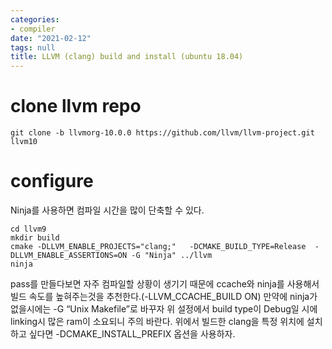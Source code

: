 ```yaml
---
categories:
- compiler
date: "2021-02-12"
tags: null
title: LLVM (clang) build and install (ubuntu 18.04)
---
```

# clone llvm repo
```
git clone -b llvmorg-10.0.0 https://github.com/llvm/llvm-project.git llvm10
```
# configure
Ninja를 사용하면 컴파일 시간을 많이 단축할 수 있다.
```
cd llvm9
mkdir build
cmake -DLLVM_ENABLE_PROJECTS="clang;"   -DCMAKE_BUILD_TYPE=Release  -DLLVM_ENABLE_ASSERTIONS=ON -G "Ninja" ../llvm
ninja
```

pass를 만들다보면 자주 컴파일할 상황이 생기기 때문에 ccache와 ninja를 사용해서 빌드 속도를 높혀주는것을 추천한다.(-LLVM_CCACHE_BUILD ON)
만약에 ninja가 없을시에는 -G “Unix Makefile”로 바꾸자
위 설정에서 build type이 Debug일 시에 linking시 많은 ram이 소요되니 주의 바란다.
위에서 빌드한 clang을 특정 위치에 설치하고 싶다면 -DCMAKE_INSTALL_PREFIX 옵션을 사용하자.
